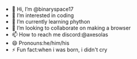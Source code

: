 - 👋 Hi, I’m @binaryspace17
- 👀 I’m interested in coding 
- 🌱 I’m currently learning phython
- 💞️ I’m looking to collaborate on making a browser
- 📫 How to reach me discord:@axesolas
- 😄 Pronouns:he/him/his
- ⚡ Fun fact:when i was born, i didn't cry

<!---
binaryspace17/binaryspace17 is a ✨ special ✨ repository because its `README.md` (this file) appears on your GitHub profile.
You can click the Preview link to take a look at your changes.
--->
